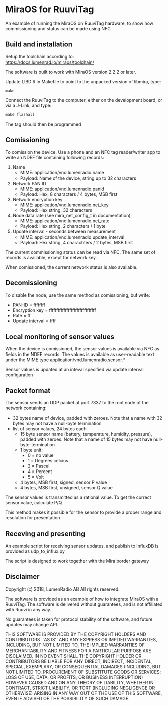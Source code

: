 MiraOS for RuuviTag
===================

An example of running the MiraOS on RuuviTag hardware, to show how commissioning
and status can be made using NFC

Build and installation
----------------------

Setup the toolchain according to:
https://docs.lumenrad.io/miraos/toolchain/

The software is built to work with MiraOS version 2.2.2 or later.

Update LIBDIR in Makefile to point to the unpacked version of libmira, type:

```
make
```

Connect the RuuviTag to the computer, either on the development board, or via a
J-Link, and type:

```
make flashall
```

The tag should then be programmed

Comissioning
------------

To comission the device, Use a phone and an NFC tag reader/writer app to write
an NDEF file containing following records:

1. Name
   - MIME: application/vnd.lumenradio.name
   - Payload: Name of the device, string up to 32 characters
2. Network PAN ID
   - MIME: application/vnd.lumenradio.panid
   - Payload: Hex, 8 characters / 4 bytes, MSB first
3. Network encryption key
   - MIME: application/vnd.lumenradio.net_key
   - Payload: Hex string, 32 characters
4. Node data rate (see mira_net_config_t in documentation)
   - MIME: application/vnd.lumenradio.net_rate
   - Payload: Hex string, 2 characters / 1 byte
5. Update interval - seconds between measurement
   - MIME: application/vnd.lumenradio.update_interval
   - Payload: Hex string, 4 charachters / 2 bytes, MSB first

The current commissioning status can be read via NFC. The same set of records
is available, except for network key.

When comissioned, the current network status is also available.

Decomissioning
--------------

To disable the node, use the same method as comissioning, but write:
- PAN-ID = ffffffff
- Encryption key = ffffffffffffffffffffffffffffffff
- Rate = ff
- Update interval = ffff

Local monitoring of sensor values
---------------------------------

When the device is comissioned, the sensor values is available via NFC as
fields in the NDEF records. The values is available as user-readable text
under the MIME type application/vnd.lumenradio.sensor.\*

Sensor values is updated at an inteval specified via update interval
configuration

Packet format
-------------

The sensor sends an UDP packet at port 7337 to the root node of the network
containing:

- 32 bytes name of device, padded with zeroes. Note that a name with 32 bytes
  may not have a null-byte termination
- list of sensor values, 24 bytes each
  - 15 byte sensor name (battery, temperature, humidity, pressure), padded with
    zeroes. Note that a name of 15 bytes may not have null-byte-termination
  - 1 byte unit:
    - 0 = no value
    - 1 = Degrees celcius
    - 2 = Pascal
    - 4 = Percent
    - 5 = Volt
  - 4 bytes, MSB first, signed, sensor P value
  - 4 bytes, MSB first, unsigned, sensor Q value

The sensor values is transmitted as a rational value. To get the correct sensor
value, calculate P/Q

This method makes it possible for the sensor to provide a proper range and
resolution for presentation

Receving and presenting
-----------------------

An example script for receiving sensor updates, and publish to InfluxDB is
provided as udp\_to\_influx.py

The script is designed to work together with the Mira border gateway

Disclaimer
----------

Copyright (c) 2018, LumenRadio AB All rights reserved.

The software is provided as an example of how to integrate MiraOS with a
RuuviTag. The software is delivered without guarantees, and is not affiliated
with Ruuvi in any way.

No guarantees is taken for protocol stability of the software, and future
updates may change API.

THIS SOFTWARE IS PROVIDED BY THE COPYRIGHT HOLDERS AND CONTRIBUTORS ``AS IS''
AND ANY EXPRESS OR IMPLIED WARRANTIES, INCLUDING, BUT NOT LIMITED TO, THE
IMPLIED WARRANTIES OF MERCHANTABILITY AND FITNESS FOR A PARTICULAR PURPOSE
ARE DISCLAIMED. IN NO EVENT SHALL THE COPYRIGHT HOLDER OR CONTRIBUTORS BE
LIABLE FOR ANY DIRECT, INDIRECT, INCIDENTAL, SPECIAL, EXEMPLARY, OR
CONSEQUENTIAL DAMAGES (INCLUDING, BUT NOT LIMITED TO, PROCUREMENT OF
SUBSTITUTE GOODS OR SERVICES; LOSS OF USE, DATA, OR PROFITS; OR BUSINESS
INTERRUPTION) HOWEVER CAUSED AND ON ANY THEORY OF LIABILITY, WHETHER IN
CONTRACT, STRICT LIABILITY, OR TORT (INCLUDING NEGLIGENCE OR OTHERWISE)
ARISING IN ANY WAY OUT OF THE USE OF THIS SOFTWARE, EVEN IF ADVISED OF THE
POSSIBILITY OF SUCH DAMAGE.


